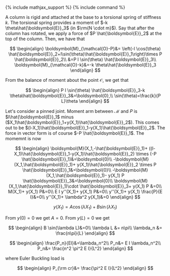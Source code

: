 {% include mathjax_support %}
{% include command %}


A column is rigid and attached at the base to a torsional spring of stiffness $k$. The torsional spring provides a moment of $-k \theta\hat{\boldsymbol{E}}_3$ (in $\rm{N \cdot m}$). Say that after the column has rotated, we apply a force of $P \hat{\boldsymbol{E}}_2$ at the top of the column. Then, we have that

<!-- Say that after the column has rotated. Applied moment of the  -->


$$
\begin{align}
\boldsymbol{M}_{\mathcal{O}-P}&=
\left(-l \cos(\theta) \hat{\boldsymbol{E}}_2+l\sin(\theta)\hat{\boldsymbol{E}}_1\right)\times P  \hat{\boldsymbol{E}}_2\\
&=P l \sin(\theta) \hat{\boldsymbol{E}}_3\\
\boldsymbol{M}_{\mathcal{O}-k}&=-k \theta\hat{\boldsymbol{E}}_3
\end{align}
$$

From the balance of moment about the point $\mathcal{O}$, we get that

$$
\begin{align}
P l \sin(\theta) \hat{\boldsymbol{E}}_3-k \theta\hat{\boldsymbol{E}}_3&=\boldsymbol{0},\\
\sin(\theta)=\frac{k}{P L}\theta
\end{align}
$$


Let's consider a pinned joint. 
Moment arm between $\mathcal{M}$ and $P$ is $l\hat{\boldsymbol{E}}_1$ minus ($X_1\hat{\boldsymbol{E}}_1+y(X_1)\hat{\boldsymbol{E}}_2$). This comes out to be $(l-X_1)\hat{\boldsymbol{E}}_1-y(X_1)\hat{\boldsymbol{E}}_2$. The force in vector form is of course $-P \hat{\boldsymbol{E}}_1$. The momemnt is now


$$
\begin{align}
\boldsymbol{M}(X_1,-\hat{\boldsymbol{E}}_1)+
((l-X_1)\hat{\boldsymbol{E}}_1-y(X_1)\hat{\boldsymbol{E}}_2)
\times (-P \hat{\boldsymbol{E}}_1)&=\boldsymbol{0}\\
-\boldsymbol{M}(X_1,\hat{\boldsymbol{E}}_1)+
y(X_1)\hat{\boldsymbol{E}}_2
\times P \hat{\boldsymbol{E}}_1&=\boldsymbol{0}\\
-\boldsymbol{M}(X_1,\hat{\boldsymbol{E}}_1)-
y(X_1)
 P \hat{\boldsymbol{E}}_3&=\boldsymbol{0}\\
\boldsymbol{M}(X_1,\hat{\boldsymbol{E}}_1)\cdot \hat{\boldsymbol{E}}_3+
y(X_1)
 P &=0\\
M(X_1)+
y(X_1)
 P&=0\\
E I y''(X_1)+
y(X_1)
 P&=0\\
 y''(X_1)+
y(X_1)
\frac{P}{E I}&=0\\
 y''(X_1)+
\lambda^2 y(X_1)&=0
 \end{align}
$$


$$y(X_1)=A \cos(\lambda X_1)+B \sin(\lambda X_1)$$

From $y(0)=0$ we get $A=0$.
From $y(L)=0$ we get 

$$
\begin{align}
B \sin(\lambda L)&=0\\
\lambda L &= n\pi\\
\lambda_n  &= \frac{n\pi}{L}
\end{align}
$$

$$
\begin{align}
\frac{P_n}{EI}&=\lambda_n^2\\
P_n&= E I \lambda_n^2\\
P_n&= \frac{n^2 \pi^2 E I}{L^2} 
\end{align}
$$


where Euler Buckling load is

$$
\begin{align}
P_{\rm cr}&= \frac{\pi^2 E I}{L^2} 
\end{align}
$$